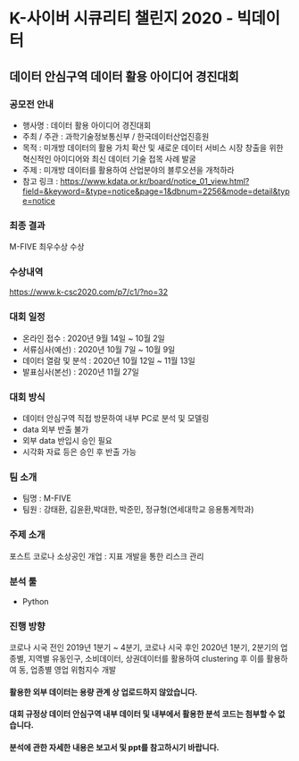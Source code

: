 # K-사이버 시큐리티 챌린지 2020 - 빅데이터
## 데이터 안심구역 데이터 활용 아이디어 경진대회

### 공모전 안내
* 행사명 : 데이터 활용 아이디어 경진대회
* 주최 / 주관 : 과학기술정보통신부 / 한국데이터산업진흥원
* 목적 : 미개방 데이터의 활용 가치 확산 및 새로운 데이터 서비스 시장 창출을 위한 혁신적인 아이디어와 최신 데이터 기술 접목 사례 발굴
* 주제 : 미개방 데이터를 활용하여 산업분야의 블루오션을 개척하라
* 참고 링크 : https://www.kdata.or.kr/board/notice_01_view.html?field=&keyword=&type=notice&page=1&dbnum=2256&mode=detail&type=notice

### 최종 결과
M-FIVE 최우수상 수상

### 수상내역
https://www.k-csc2020.com/p7/c1/?no=32

### 대회 일정
* 온라인 접수 : 2020년 9월 14일 ~ 10월 2일
* 서류심사(예선) : 2020년 10월 7일 ~ 10월 9일
* 데이터 열람 및 분석 : 2020년 10월 12일 ~ 11월 13일
* 발표심사(본선) : 2020년 11월 27일 

### 대회 방식
* 데이터 안심구역 직접 방문하여 내부 PC로 분석 및 모델링
* data 외부 반출 불가
* 외부 data 반입시 승인 필요
* 시각화 자료 등은 승인 후 반출 가능

### 팀 소개
* 팀명 : M-FIVE
* 팀원 : 강태환, 김윤환,박대한, 박준민, 정규형(연세대학교 응용통계학과)

### 주제 소개
포스트 코로나 소상공인 개업 : 지표 개발을 통한 리스크 관리

### 분석 툴
* Python

### 진행 방향
코로나 시국 전인 2019년 1분기 ~ 4분기, 코로나 시국 후인 2020년 1분기, 2분기의 업종별, 지역별 유동인구, 소비데이터, 상권데이터를 활용하여 clustering 후 이를 활용하여 동, 업종별 영업 위험지수 개발

#### 활용한 외부 데이터는 용량 관계 상 업로드하지 않았습니다.
#### 대회 규정상 데이터 안심구역 내부 데이터 및 내부에서 활용한 분석 코드는 첨부할 수 없습니다.
#### 분석에 관한 자세한 내용은 보고서 및 ppt를 참고하시기 바랍니다.
